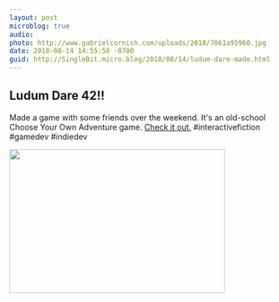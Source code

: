 ```yaml
---
layout: post
microblog: true
audio: 
photo: http://www.gabrielcornish.com/uploads/2018/7061a95960.jpg
date: 2018-08-14 14:55:58 -0700
guid: http://SingleBit.micro.blog/2018/08/14/ludum-dare-made.html
---
```

## Ludum Dare 42!!
Made a game with some friends over the weekend. It's an old-school Choose Your Own Adventure game. [Check it out.](https://games.gabrielcornish.com/ld-42-game/) #interactivefiction #gamedev #indiedev


<img src="http://www.gabrielcornish.com/uploads/2018/7061a95960.jpg" width="384" height="256" />
